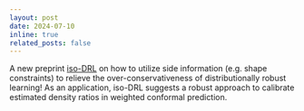 ```yaml
---
layout: post
date: 2024-07-10
inline: true
related_posts: false
---
```


A new preprint [iso-DRL](https://arxiv.org/abs/2407.06867) on how to utilize side information (e.g. shape constraints) to relieve the over-conservativeness of distributionally robust learning! As an application, iso-DRL suggests a robust approach to calibrate estimated density ratios in weighted conformal prediction.
